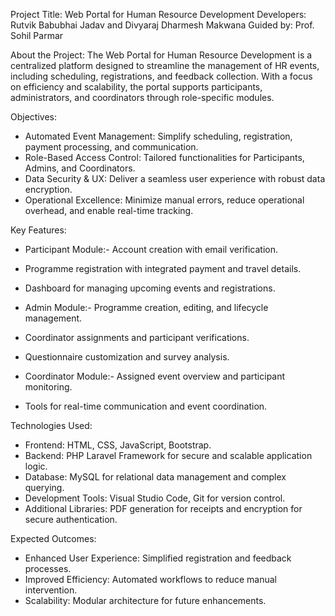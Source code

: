 Project Title: Web Portal for Human Resource Development
Developers: Rutvik Babubhai Jadav and Divyaraj Dharmesh Makwana
Guided by: Prof. Sohil Parmar

About the Project:
The Web Portal for Human Resource Development is a centralized platform designed to streamline the management of HR events, including scheduling, registrations, and feedback collection. With a focus on efficiency and scalability, the portal supports participants, administrators, and coordinators through role-specific modules.

Objectives:
- Automated Event Management: Simplify scheduling, registration, payment processing, and communication.
- Role-Based Access Control: Tailored functionalities for Participants, Admins, and Coordinators.
- Data Security & UX: Deliver a seamless user experience with robust data encryption.
- Operational Excellence: Minimize manual errors, reduce operational overhead, and enable real-time tracking.


Key Features:
- Participant Module:- Account creation with email verification.
- Programme registration with integrated payment and travel details.
- Dashboard for managing upcoming events and registrations.

- Admin Module:- Programme creation, editing, and lifecycle management.
- Coordinator assignments and participant verifications.
- Questionnaire customization and survey analysis.

- Coordinator Module:- Assigned event overview and participant monitoring.
- Tools for real-time communication and event coordination.

Technologies Used:
- Frontend: HTML, CSS, JavaScript, Bootstrap.
- Backend: PHP Laravel Framework for secure and scalable application logic.
- Database: MySQL for relational data management and complex querying.
- Development Tools: Visual Studio Code, Git for version control.
- Additional Libraries: PDF generation for receipts and encryption for secure authentication.


Expected Outcomes:
- Enhanced User Experience: Simplified registration and feedback processes.
- Improved Efficiency: Automated workflows to reduce manual intervention.
- Scalability: Modular architecture for future enhancements.



